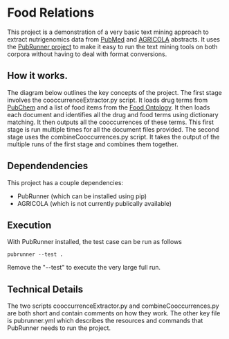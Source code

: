 # Food Relations

This project is a demonstration of a very basic text mining approach to extract nutrigenomics data from [PubMed](https://www.ncbi.nlm.nih.gov/pubmed/) and [AGRICOLA](https://agricola.nal.usda.gov/) abstracts. It uses the [PubRunner project](https://github.com/jakelever/pubrunner) to make it easy to run the text mining tools on both corpora without having to deal with format conversions.

## How it works.

The diagram below outlines the key concepts of the project. The first stage involves the cooccurrenceExtractor.py script. It loads drug terms from [PubChem](https://pubchem.ncbi.nlm.nih.gov/) and a list of food items from the [Food Ontology](https://github.com/FoodOntology/foodon). It then loads each document and identifies all the drug and food terms using dictionary matching. It then outputs all the cooccurrences of these terms. This first stage is run multiple times for all the document files provided. The second stage uses the combineCooccurrences.py script. It takes the output of the multiple runs of the first stage and combines them together.

## Dependendencies

This project has a couple dependencies:
- PubRunner (which can be installed using pip)
- AGRICOLA (which is not currently publically available)

## Execution

With PubRunner installed, the test case can be run as follows

```
pubrunner --test .
```

Remove the "--test" to execute the very large full run.

## Technical Details

The two scripts cooccurrenceExtractor.py and combineCooccurrences.py are both short and contain comments on how they work. The other key file is pubrunner.yml which describes the resources and commands that PubRunner needs to run the project.
